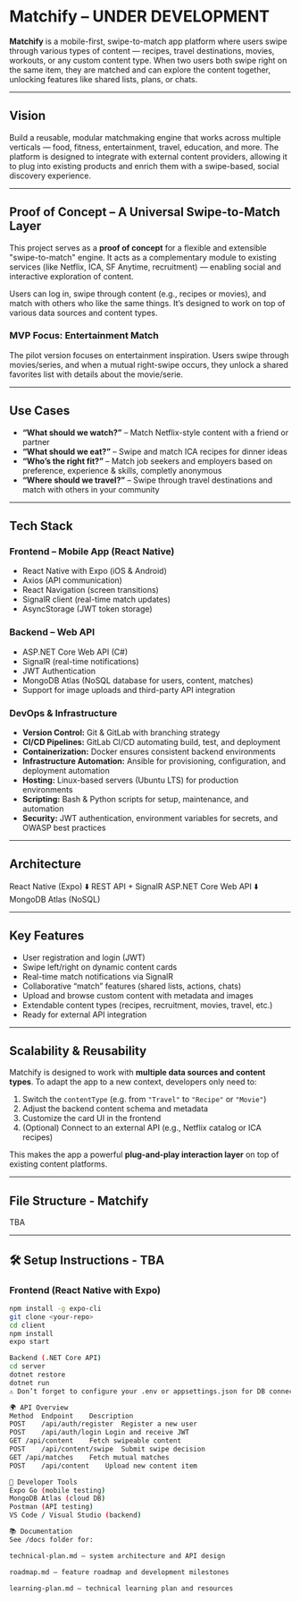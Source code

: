 # Matchify – UNDER DEVELOPMENT

**Matchify** is a mobile-first, swipe-to-match app platform where users swipe through various types of content — recipes, travel destinations, movies, workouts, or any custom content type. When two users both swipe right on the same item, they are matched and can explore the content together, unlocking features like shared lists, plans, or chats.

---

## Vision

Build a reusable, modular matchmaking engine that works across multiple verticals — food, fitness, entertainment, travel, education, and more. The platform is designed to integrate with external content providers, allowing it to plug into existing products and enrich them with a swipe-based, social discovery experience.

---

## Proof of Concept – A Universal Swipe-to-Match Layer

This project serves as a **proof of concept** for a flexible and extensible "swipe-to-match" engine. It acts as a complementary module to existing services (like Netflix, ICA, SF Anytime, recruitment) — enabling social and interactive exploration of content.

Users can log in, swipe through content (e.g., recipes or movies), and match with others who like the same things. It’s designed to work on top of various data sources and content types.

### MVP Focus: Entertainment Match

The pilot version focuses on entertainment inspiration. Users swipe through movies/series, and when a mutual right-swipe occurs, they unlock a shared favorites list with details about the movie/serie.

---

## Use Cases

-  **“What should we watch?”** – Match Netflix-style content with a friend or partner
-  **“What should we eat?”** – Swipe and match ICA recipes for dinner ideas
-  **“Who’s the right fit?”** – Match job seekers and employers based on preference, experience & skills, completly anonymous
-  **“Where should we travel?”** – Swipe through travel destinations and match with others in your community

---

##  Tech Stack

### Frontend – Mobile App (React Native)

- React Native with Expo (iOS & Android)
- Axios (API communication)
- React Navigation (screen transitions)
- SignalR client (real-time match updates)
- AsyncStorage (JWT token storage)

### Backend – Web API

- ASP.NET Core Web API (C#)
- SignalR (real-time notifications)
- JWT Authentication
- MongoDB Atlas (NoSQL database for users, content, matches)
- Support for image uploads and third-party API integration

### DevOps & Infrastructure

- **Version Control:** Git & GitLab with branching strategy  
- **CI/CD Pipelines:** GitLab CI/CD automating build, test, and deployment  
- **Containerization:** Docker ensures consistent backend environments  
- **Infrastructure Automation:** Ansible for provisioning, configuration, and deployment automation  
- **Hosting:** Linux-based servers (Ubuntu LTS) for production environments  
- **Scripting:** Bash & Python scripts for setup, maintenance, and automation  
- **Security:** JWT authentication, environment variables for secrets, and OWASP best practices 
---

##  Architecture

React Native (Expo)
⬇️ REST API + SignalR
ASP.NET Core Web API
⬇️
MongoDB Atlas (NoSQL)

---

##  Key Features

-  User registration and login (JWT)
-  Swipe left/right on dynamic content cards
-  Real-time match notifications via SignalR
-  Collaborative “match” features (shared lists, actions, chats)
-  Upload and browse custom content with metadata and images
-  Extendable content types (recipes, recruitment, movies, travel, etc.)
-  Ready for external API integration

---

##  Scalability & Reusability

Matchify is designed to work with **multiple data sources and content types**. To adapt the app to a new context, developers only need to:

1. Switch the `contentType` (e.g. from `"Travel"` to `"Recipe"` or `"Movie"`)
2. Adjust the backend content schema and metadata
3. Customize the card UI in the frontend
4. (Optional) Connect to an external API (e.g., Netflix catalog or ICA recipes)

This makes the app a powerful **plug-and-play interaction layer** on top of existing content platforms.

---

##  File Structure - Matchify
TBA



---

## 🛠️ Setup Instructions - TBA

### Frontend (React Native with Expo)
```bash
npm install -g expo-cli
git clone <your-repo>
cd client
npm install
expo start

Backend (.NET Core API)
cd server
dotnet restore
dotnet run
⚠️ Don’t forget to configure your .env or appsettings.json for DB connection strings and JWT secrets.

🌍 API Overview
Method	Endpoint	Description
POST	/api/auth/register	Register a new user
POST	/api/auth/login	Login and receive JWT
GET	/api/content	Fetch swipeable content
POST	/api/content/swipe	Submit swipe decision
GET	/api/matches	Fetch mutual matches
POST	/api/content	Upload new content item

🧪 Developer Tools
Expo Go (mobile testing)
MongoDB Atlas (cloud DB)
Postman (API testing)
VS Code / Visual Studio (backend)

📚 Documentation
See /docs folder for:

technical-plan.md – system architecture and API design

roadmap.md – feature roadmap and development milestones

learning-plan.md – technical learning plan and resources
